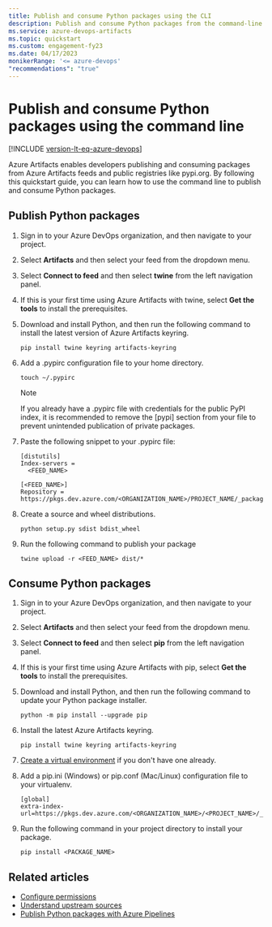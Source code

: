 ```yaml
---
title: Publish and consume Python packages using the CLI
description: Publish and consume Python packages from the command-line interface
ms.service: azure-devops-artifacts
ms.topic: quickstart
ms.custom: engagement-fy23
ms.date: 04/17/2023
monikerRange: '<= azure-devops'
"recommendations": "true"
---
```


# Publish and consume Python packages using the command line

[!INCLUDE [version-lt-eq-azure-devops](../../includes/version-lt-eq-azure-devops.md)]

Azure Artifacts enables developers publishing and consuming packages from Azure Artifacts feeds and public registries like pypi.org. By following this quickstart guide, you can learn how to use the command line to publish and consume Python packages.

## Publish Python packages

1. Sign in to your Azure DevOps organization, and then navigate to your project.

1. Select **Artifacts** and then select your feed from the dropdown menu.

1. Select **Connect to feed** and then select **twine** from the left navigation panel.

1. If this is your first time using Azure Artifacts with twine, select **Get the tools** to install the prerequisites.
 
1. Download and install Python, and then run the following command to install the latest version of Azure Artifacts keyring.

    ```Command
    pip install twine keyring artifacts-keyring
    ```

1. Add a .pypirc configuration file to your home directory.

    ```Command
    touch ~/.pypirc
    ```
    > [!NOTE]
    > If you already have a .pypirc file with credentials for the public PyPI index, it is recommended to remove the [pypi] section from your file to prevent unintended publication of private packages.

1. Paste the following snippet to your .pypirc file:

    ```Command
    [distutils]
    Index-servers =
      <FEED_NAME>
    
    [<FEED_NAME>]
    Repository = https://pkgs.dev.azure.com/<ORGANIZATION_NAME>/PROJECT_NAME/_packaging/<FEED_NAME>/pypi/upload/
    ```

1. Create a source and wheel distributions.

   ```Command
   python setup.py sdist bdist_wheel
   ```
   
1. Run the following command to publish your package

   ```
   twine upload -r <FEED_NAME> dist/*
   ```

## Consume Python packages

1. Sign in to your Azure DevOps organization, and then navigate to your project.

1. Select **Artifacts** and then select your feed from the dropdown menu.

1. Select **Connect to feed** and then select **pip** from the left navigation panel.

1. If this is your first time using Azure Artifacts with pip, select **Get the tools** to install the prerequisites.

1. Download and install Python, and then run the following command to update your Python package installer.

    ```Command
    python -m pip install --upgrade pip
    ```

1. Install the latest Azure Artifacts keyring.

    ```Command
    pip install twine keyring artifacts-keyring
    ```

1. [Create a virtual environment](https://docs.python.org/3/library/venv.html) if you don't have one already.

1. Add a pip.ini (Windows) or pip.conf (Mac/Linux) configuration file to your virtualenv.

    ```Command
    [global]
    extra-index-url=https://pkgs.dev.azure.com/<ORGANIZATION_NAME>/<PROJECT_NAME>/_packaging/<FEED_NAME>/pypi/simple/
    ```

1. Run the following command in your project directory to install your package.

   ```
   pip install <PACKAGE_NAME>
   ```

## Related articles

- [Configure permissions](../feeds/feed-permissions.md)
- [Understand upstream sources](../concepts/upstream-sources.md)
- [Publish Python packages with Azure Pipelines](../../pipelines/artifacts/pypi.md)